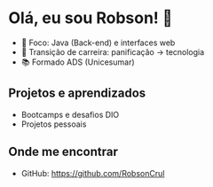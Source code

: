 # Olá, eu sou Robson! 👋

- 🎯 Foco: Java (Back-end) e interfaces web
- 💼 Transição de carreira: panificação → tecnologia
- 📚 Formado ADS (Unicesumar)

## Projetos e aprendizados
- Bootcamps e desafios DIO
- Projetos pessoais

## Onde me encontrar
- GitHub: https://github.com/RobsonCrul

<!-- Inspiração e utilitários (badges, cards, stats) estão na pasta utils do repo -->
